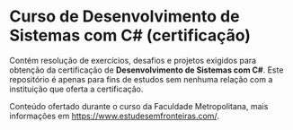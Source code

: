 # Curso de Desenvolvimento de Sistemas com C# (certificação)
Contém resolução de exercícios, desafios e projetos exigidos para obtenção da certificação de **Desenvolvimento de Sistemas com C#**. Este repositório é apenas para fins de estudos sem nenhuma relação com a instituição que oferta a certificação.

Conteúdo ofertado durante o curso da Faculdade Metropolitana, mais informações em https://www.estudesemfronteiras.com/.
